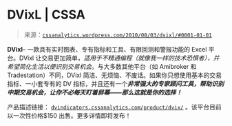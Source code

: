 <!--yml

category: 未分类

date: 2024-05-12 18:20:12

-->

# DVixL | CSSA

> 来源：[`cssanalytics.wordpress.com/2010/08/03/dvixl/#0001-01-01`](https://cssanalytics.wordpress.com/2010/08/03/dvixl/#0001-01-01)

**DVixl**– 一款具有实时图表、专有指标和工具、有限回测和警报功能的 Excel 平台。DVixl 让交易更加简单，*适用于不精通编程（就像我一样的技术恐惧者），并希望简化生活以便识别交易机会*。与大多数其他平台（如 Amibroker 和 Tradestation）不同，DVixl 简洁、无烦恼、不废话。如果你只想使用基本的交易指标、一小套专有的 DV 指标，并且还有一个***非常强大的专家顾问工具，帮助识别中期交易机会，让你不必每天盯着屏幕——那么这就是你的选择！***

产品描述链接： [`dvindicators.cssanalytics.com/product/dvix/`](http://dvindicators.cssanalytics.com/product/dvix/) 。该平台目前以一次性价格$150 出售。更多详情即将发布！
